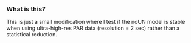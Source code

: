 ### What is this?

This is just a small modification where I test if the noUN model is stable
when using ultra-high-res PAR data (resolution = 2 sec) rather than a 
statistical reduction. 